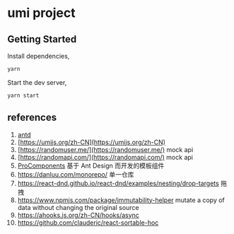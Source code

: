 # umi project

## Getting Started

Install dependencies,

```bash
yarn
```

Start the dev server,

```bash
yarn start
```

## references

1. [antd](https://ant.design/components/table-cn/#components-table-demo-multiple-sorter)
2. [https://umijs.org/zh-CN](https://umijs.org/zh-CN)
3. [https://randomuser.me/](https://randomuser.me/) mock api
4. [https://randomapi.com/](https://randomapi.com/) mock api
5. [ProComponents](https://procomponents.ant.design/docs/intro) 基于 Ant Design 而开发的模板组件
6. <https://danluu.com/monorepo/> 单一仓库
7. <https://react-dnd.github.io/react-dnd/examples/nesting/drop-targets> 拖拽
8. <https://www.npmjs.com/package/immutability-helper> mutate a copy of data without changing the original source
9. <https://ahooks.js.org/zh-CN/hooks/async>
10. <https://github.com/clauderic/react-sortable-hoc>
